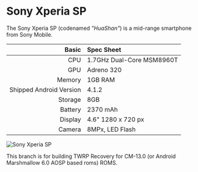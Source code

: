 Sony Xperia SP
==============

The Sony Xperia SP (codenamed _"HuaShan"_) is a mid-range smartphone from Sony Mobile.

Basic   | Spec Sheet
-------:|:-------------------------
CPU     | 1.7GHz Dual-Core MSM8960T
GPU     | Adreno 320
Memory  | 1GB RAM
Shipped Android Version | 4.1.2
Storage | 8GB
Battery | 2370 mAh
Display | 4.6" 1280 x 720 px
Camera  | 8MPx, LED Flash

![Sony Xperia SP](http://wiki.cyanogenmod.org/images/3/3e/Huashan.png "Sony Xperia SP in white")

This branch is for building TWRP Recovery for CM-13.0 (or Android Marshmallow 6.0 AOSP based roms) ROMS.
